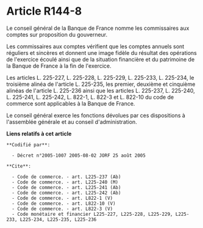 # Article R144-8

Le conseil général de la Banque de France nomme les commissaires aux comptes sur proposition du gouverneur.

Les commissaires aux comptes vérifient que les comptes annuels sont réguliers et sincères et donnent une image fidèle du
résultat des opérations de l'exercice écoulé ainsi que de la situation financière et du patrimoine de la Banque de France à
la fin de l'exercice.

Les articles L. 225-227, L. 225-228, L. 225-229, L. 225-233, L. 225-234, le troisième alinéa de l'article L. 225-235, les
premier, deuxième et cinquième alinéas de l'article L. 225-236 ainsi que les articles L. 225-237, L. 225-240, L. 225-241, L.
225-242, L. 822-1, L. 822-3 et L. 822-10 du code de commerce sont applicables à la Banque de France.

Le conseil général exerce les fonctions dévolues par ces dispositions à l'assemblée générale et au conseil d'administration.

**Liens relatifs à cet article**

	**Codifié par**:

	  - Décret n°2005-1007 2005-08-02 JORF 25 août 2005

	**Cite**:

	  - Code de commerce. - art. L225-237 (Ab)
	  - Code de commerce. - art. L225-240 (M)
	  - Code de commerce. - art. L225-241 (Ab)
	  - Code de commerce. - art. L225-242 (Ab)
	  - Code de commerce. - art. L822-1 (V)
	  - Code de commerce. - art. L822-10 (V)
	  - Code de commerce. - art. L822-3 (V)
	  - Code monétaire et financier L225-227, L225-228, L225-229, L225-233, L225-234, L225-235, L225-236
